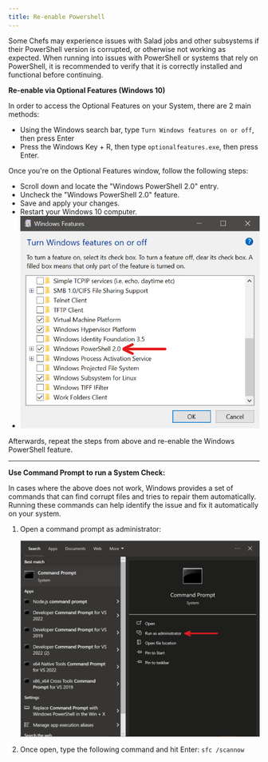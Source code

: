 ```yaml
---
title: Re-enable Powershell
---
```


Some Chefs may experience issues with Salad jobs and other subsystems if their PowerShell version is corrupted, or
otherwise not working as expected. When running into issues with PowerShell or systems that rely on PowerShell, it is
recommended to verify that it is correctly installed and functional before continuing.

**Re-enable via Optional Features (Windows 10)**

In order to access the Optional Features on your System, there are 2 main methods:

- Using the Windows search bar, type `Turn Windows features on or off`, then press Enter
- Press the Windows Key + R, then type `optionalfeatures.exe`, then press Enter.

Once you're on the Optional Features window, follow the following steps:

- Scroll down and locate the "Windows PowerShell 2.0" entry.
- Uncheck the "Windows PowerShell 2.0" feature.
- Save and apply your changes.
- Restart your Windows 10 computer.
- ![](./content/images/Troubleshooting/PC-Configuration/Re-enable-Powershell-1.png)

Afterwards, repeat the steps from above and re-enable the Windows PowerShell feature.

---

**Use Command Prompt to run a System Check:**

In cases where the above does not work, Windows provides a set of commands that can find corrupt files and tries to
repair them automatically. Running these commands can help identify the issue and fix it automatically on your system.

1. Open a command prompt as administrator:

   ![](./content/images/Troubleshooting/PC-Configuration/Re-enable-Powershell-2.png)

2. Once open, type the following command and hit Enter: `sfc /scannow`
